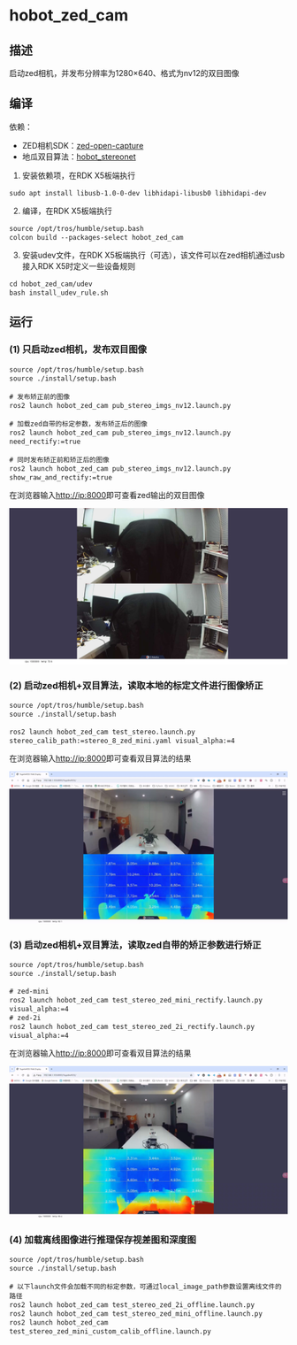 # hobot_zed_cam

## 描述

启动zed相机，并发布分辨率为1280×640、格式为nv12的双目图像

## 编译

依赖：
- ZED相机SDK：[zed-open-capture](https://github.com/stereolabs/zed-open-capture)
- 地瓜双目算法：[hobot_stereonet](https://github.com/D-Robotics/hobot_stereonet)

1. 安装依赖项，在RDK X5板端执行

```shell
sudo apt install libusb-1.0-0-dev libhidapi-libusb0 libhidapi-dev
```

2. 编译，在RDK X5板端执行

```shell
source /opt/tros/humble/setup.bash
colcon build --packages-select hobot_zed_cam
```

3. 安装udev文件，在RDK X5板端执行（可选），该文件可以在zed相机通过usb接入RDK X5时定义一些设备规则

```shell
cd hobot_zed_cam/udev
bash install_udev_rule.sh
```

## 运行

### (1) 只启动zed相机，发布双目图像

```shell
source /opt/tros/humble/setup.bash
source ./install/setup.bash

# 发布矫正前的图像
ros2 launch hobot_zed_cam pub_stereo_imgs_nv12.launch.py

# 加载zed自带的标定参数，发布矫正后的图像
ros2 launch hobot_zed_cam pub_stereo_imgs_nv12.launch.py need_rectify:=true

# 同时发布矫正前和矫正后的图像
ros2 launch hobot_zed_cam pub_stereo_imgs_nv12.launch.py show_raw_and_rectify:=true
```

在浏览器输入[http://ip:8000](http://ip:8000)即可查看zed输出的双目图像

![](./doc/zed_stereo.png)

### (2) 启动zed相机+双目算法，读取本地的标定文件进行图像矫正

```shell
source /opt/tros/humble/setup.bash
source ./install/setup.bash

ros2 launch hobot_zed_cam test_stereo.launch.py stereo_calib_path:=stereo_8_zed_mini.yaml visual_alpha:=4
```

在浏览器输入[http://ip:8000](http://ip:8000)即可查看双目算法的结果

![](./doc/zed_stereo_custom_calib.png)

### (3) 启动zed相机+双目算法，读取zed自带的矫正参数进行矫正

```shell
source /opt/tros/humble/setup.bash
source ./install/setup.bash

# zed-mini
ros2 launch hobot_zed_cam test_stereo_zed_mini_rectify.launch.py visual_alpha:=4
# zed-2i
ros2 launch hobot_zed_cam test_stereo_zed_2i_rectify.launch.py visual_alpha:=4
```

在浏览器输入[http://ip:8000](http://ip:8000)即可查看双目算法的结果

![](./doc/zed-2i_stereo.png)

### (4) 加载离线图像进行推理保存视差图和深度图

```shell
source /opt/tros/humble/setup.bash
source ./install/setup.bash

# 以下launch文件会加载不同的标定参数，可通过local_image_path参数设置离线文件的路径
ros2 launch hobot_zed_cam test_stereo_zed_2i_offline.launch.py
ros2 launch hobot_zed_cam test_stereo_zed_mini_offline.launch.py
ros2 launch hobot_zed_cam test_stereo_zed_mini_custom_calib_offline.launch.py
```
